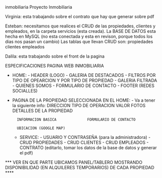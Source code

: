 inmobiliaria
Proyecto Inmobiliaria

Virginia: esta trabajando sobre el contrato que hay que generar sobre pdf

Esteban: necesitamos que realices el CRUD de las propiedades, clientes y empleados, en la carpeta servicios (esta creada). La BASE DE DATOS esta hecha en MySQL (no esta conectada y esta en revison, porque todos los dias nos pasan un cambio) Las tablas que llevan CRUD son: propiedades clientes empleados

Dalila: esta trabajando sobre el front de la pagina

ESPECIFICACIONES PAGINA WEB INMOBILIARIA
* HOME:
      - HEADER (LOGO)
      - GALERIA DE DESTACADOS
      - FILTROS POR TIPO DE OPEARCION Y POR TIPO DE PROPIEDAD
      - GALERIA FILTRADA
      - QUIENES SOMOS
      - FORMULARIO DE CONTACTO
      - FOOTER (REDES SOCIALLES)
* PAGINA DE LA PROPIEDAD SELECCIONADA EN EL HOME:
      - Va a tener la siguiente info:
        DIRECCION
        TIPO DE OPERACION
        VALOR
        FOTOS                          DETALLES DE LA PROPIEDAD

        INFORMACION BASICA              FORMULARIO DE CONTACTO

        UBICACION (GOOGLE MAP)
  * SERVICE:
        - USUARIO Y CONTRASEÑA (para la administradora)
        - CRUD PROPIEDADES
        - CRUD CLIENTES
        - CRUD EMPLEADOS
        - CONTRATO (editarlo, tomar los datos de la base de datos y generar el pdf)
    
    
*** VER EN QUE PARTE UBICAMOS PANEL/TABLERO MOSTRANDO DISPONIBILIDAD (EN ALQUILERES TEMPORARIOS) DE CADA PROPIEDAD ****
